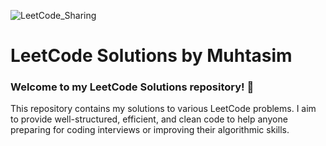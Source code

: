 ![LeetCode_Sharing](https://github.com/user-attachments/assets/02eab500-4612-4f43-b79a-851a52e2dfe2)

# **LeetCode Solutions by Muhtasim**

### Welcome to my LeetCode Solutions repository! 🚀

This repository contains my solutions to various LeetCode problems. I aim to provide well-structured, efficient, and clean code to help anyone preparing for coding interviews or improving their algorithmic skills.

